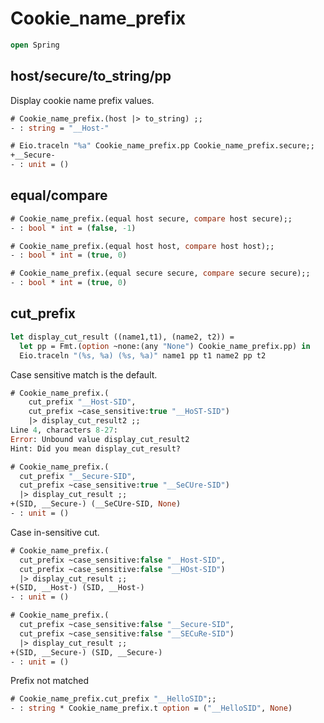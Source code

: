 # Cookie_name_prefix

```ocaml
open Spring
```

## host/secure/to_string/pp

Display cookie name prefix values.

```ocaml
# Cookie_name_prefix.(host |> to_string) ;;
- : string = "__Host-"

# Eio.traceln "%a" Cookie_name_prefix.pp Cookie_name_prefix.secure;;
+__Secure-
- : unit = ()
```

## equal/compare

```ocaml
# Cookie_name_prefix.(equal host secure, compare host secure);;
- : bool * int = (false, -1)

# Cookie_name_prefix.(equal host host, compare host host);;
- : bool * int = (true, 0)

# Cookie_name_prefix.(equal secure secure, compare secure secure);;
- : bool * int = (true, 0)
```

## cut_prefix

```ocaml
let display_cut_result ((name1,t1), (name2, t2)) =
  let pp = Fmt.(option ~none:(any "None") Cookie_name_prefix.pp) in
  Eio.traceln "(%s, %a) (%s, %a)" name1 pp t1 name2 pp t2
```

Case sensitive match is the default.

```ocaml
# Cookie_name_prefix.(
    cut_prefix "__Host-SID", 
    cut_prefix ~case_sensitive:true "__HoST-SID")
    |> display_cut_result2 ;;
Line 4, characters 8-27:
Error: Unbound value display_cut_result2
Hint: Did you mean display_cut_result?

# Cookie_name_prefix.(
  cut_prefix "__Secure-SID", 
  cut_prefix ~case_sensitive:true "__SeCUre-SID")
  |> display_cut_result ;;
+(SID, __Secure-) (__SeCUre-SID, None)
- : unit = ()
```

Case in-sensitive cut.

```ocaml
# Cookie_name_prefix.(
  cut_prefix ~case_sensitive:false "__Host-SID",
  cut_prefix ~case_sensitive:false "__HOst-SID")
  |> display_cut_result ;;
+(SID, __Host-) (SID, __Host-)
- : unit = ()

# Cookie_name_prefix.(
  cut_prefix ~case_sensitive:false "__Secure-SID",
  cut_prefix ~case_sensitive:false "__SECuRe-SID")
  |> display_cut_result ;;
+(SID, __Secure-) (SID, __Secure-)
- : unit = ()
```

Prefix not matched

```ocaml
# Cookie_name_prefix.cut_prefix "__HelloSID";;
- : string * Cookie_name_prefix.t option = ("__HelloSID", None)
```
